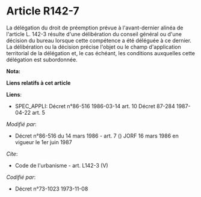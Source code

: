 # Article R142-7

La délégation du droit de préemption prévue à l'avant-dernier alinéa de l'article L. 142-3 résulte d'une délibération du
conseil général ou d'une décision du bureau lorsque cette compétence a été déléguée à ce dernier. La délibération ou la
décision précise l'objet ou le champ d'application territorial de la délégation et, le cas échéant, les conditions auxquelles
cette délégation est subordonnée.

**Nota:**



**Liens relatifs à cet article**

**Liens**:

  - SPEC_APPLI: Décret n°86-516 1986-03-14 art. 10 Décret 87-284 1987-04-22 art. 5

_Modifié par_:

  - Décret n°86-516 du 14 mars 1986 - art. 7 () JORF 16 mars 1986 en vigueur le 1er juin 1987

_Cite_:

  - Code de l'urbanisme - art. L142-3 (V)

_Codifié par_:

  - Décret n°73-1023 1973-11-08
